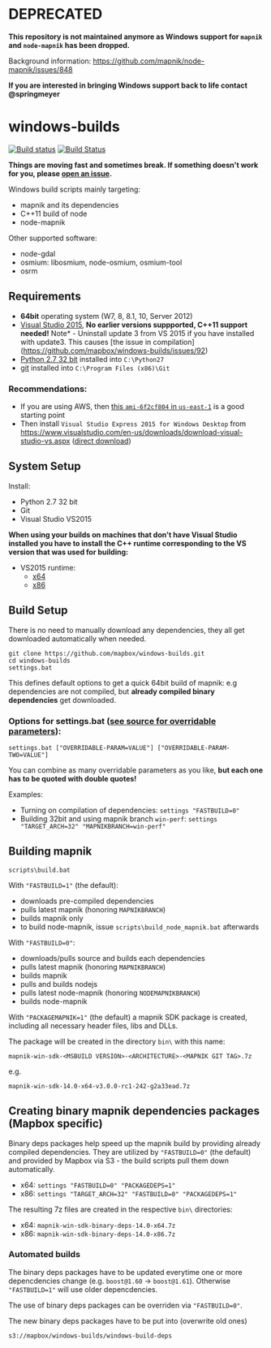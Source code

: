 # DEPRECATED

**This repository is not maintained anymore as Windows support for `mapnik` and `node-mapnik` has been dropped.**

Background information: https://github.com/mapnik/node-mapnik/issues/848

**If you are interested in bringing Windows support back to life contact @springmeyer**

windows-builds
===================

[![Build status](https://ci.appveyor.com/api/projects/status/5bgyk71sbsg58n77?svg=true)](https://ci.appveyor.com/project/Mapbox/windows-builds)
[![Build Status](https://travis-ci.org/mapbox/windows-builds.svg?branch=master)](https://travis-ci.org/mapbox/windows-builds)

**Things are moving fast and sometimes break.
If something doesn't work for you, please [open an issue](https://github.com/mapbox/windows-builds/issues/new).**

Windows build scripts mainly targeting:
* mapnik and its dependencies
* C++11 build of node
* node-mapnik

Other supported software:
* node-gdal
* osmium: libosmium, node-osmium, osmium-tool
* osrm

## Requirements

 - __64bit__ operating system (W7, 8, 8.1, 10, Server 2012)
 - [Visual Studio 2015](https://www.visualstudio.com/en-us/downloads/download-visual-studio-vs.aspx), **No earlier versions suppported, C++11 support needed!**
   Note* - Uninstall update 3 from VS 2015 if you have installed with update3. This causes [the issue in compilation] (https://github.com/mapbox/windows-builds/issues/92)
 - [Python 2.7 32 bit](https://www.python.org/downloads/windows/) installed into `C:\Python27`
 - [git](https://msysgit.github.io/) installed into `C:\Program Files (x86)\Git`

### Recommendations:

 - If you are using AWS, then [this `ami-6f2cf804` in `us-east-1`](https://aws.amazon.com/marketplace/ordering?productId=6880e80b-b23d-4689-877e-02e40bdfe170&ref_=dtl_psb_continue&region=us-east-1) is a good starting point
 - Then install `Visual Studio Express 2015 for Windows Desktop` from https://www.visualstudio.com/en-us/downloads/download-visual-studio-vs.aspx ([direct download](http://download.microsoft.com/download/D/E/5/DE5263E9-A58D-469A-BA16-14786E2E2B1C/wdexpress_full.exe))

## System Setup

Install:

 - Python 2.7 32 bit
 - Git
 - Visual Studio VS2015

**When using your builds on machines that don't have Visual Studio installed you have to install the C++ runtime corresponding to the VS version that was used for building:**
* VS2015 runtime:
  * [x64](<https://mapbox.s3.amazonaws.com/windows-builds/visual-studio-runtimes/vcredist-VS2015/vc_redist.x64.exe>)
  * [x86](<https://mapbox.s3.amazonaws.com/windows-builds/visual-studio-runtimes/vcredist-VS2015/vc_redist.x86.exe>)

## Build Setup

There is no need to manually download any dependencies, they all get downloaded automatically when needed.


```
git clone https://github.com/mapbox/windows-builds.git
cd windows-builds
settings.bat
```

This defines default options to get a quick 64bit build of mapnik: e.g dependencies are not compiled, but **already compiled binary dependencies** get downloaded.

### Options for settings.bat ([see source for overridable parameters](/settings.bat)):

    settings.bat ["OVERRIDABLE-PARAM=VALUE"] ["OVERRIDABLE-PARAM-TWO=VALUE"]

You can combine as many overridable parameters as you like, **but each one has to be quoted with double quotes!**

Examples:
* Turning on compilation of dependencies: `settings "FASTBUILD=0"`
* Building 32bit and using mapnik branch `win-perf`: `settings "TARGET_ARCH=32" "MAPNIKBRANCH=win-perf"`


## Building mapnik

    scripts\build.bat

With `"FASTBUILD=1"` (the default):
* downloads pre-compiled dependencies
* pulls latest mapnik (honoring `MAPNIKBRANCH`)
* builds mapnik only
* to build node-mapnik, issue `scripts\build_node_mapnik.bat` afterwards

With `"FASTBUILD=0"`:
* downloads/pulls source and builds each dependencies
* pulls latest mapnik (honoring `MAPNIKBRANCH`)
* builds mapnik
* pulls and builds nodejs
* pulls latest node-mapnik (honoring `NODEMAPNIKBRANCH`)
* builds node-mapnik

With `"PACKAGEMAPNIK=1"` (the default) a mapnik SDK package is created, including all necessary header files, libs and DLLs.

The package will be created in the directory `bin\` with this name:

    mapnik-win-sdk-<MSBUILD VERSION>-<ARCHITECTURE>-<MAPNIK GIT TAG>.7z

 e.g.

    mapnik-win-sdk-14.0-x64-v3.0.0-rc1-242-g2a33ead.7z

## Creating binary mapnik dependencies packages (Mapbox specific)

Binary deps packages help speed up the mapnik build by providing already compiled dependencies. They are utilized by `"FASTBUILD=0"` (the default) and provided by Mapbox via S3 - the build scripts pull them down automatically.

* x64: `settings "FASTBUILD=0" "PACKAGEDEPS=1"`
* x86: `settings "TARGET_ARCH=32" "FASTBUILD=0" "PACKAGEDEPS=1"`

The resulting 7z files are created in the respective `bin\` directories:
* x64: `mapnik-win-sdk-binary-deps-14.0-x64.7z`
* x86: `mapnik-win-sdk-binary-deps-14.0-x86.7z`

### Automated builds

The binary deps packages have to be updated everytime one or more depencdencies change
(e.g. `boost@1.60` -> `boost@1.61`).
Otherwise `"FASTBUILD=1"` will use older depencdencies.

The use of binary deps packages can be overriden via `"FASTBUILD=0"`.

The new binary deps packages have to be put into (overwrite old ones)
```
s3://mapbox/windows-builds/windows-build-deps
```
